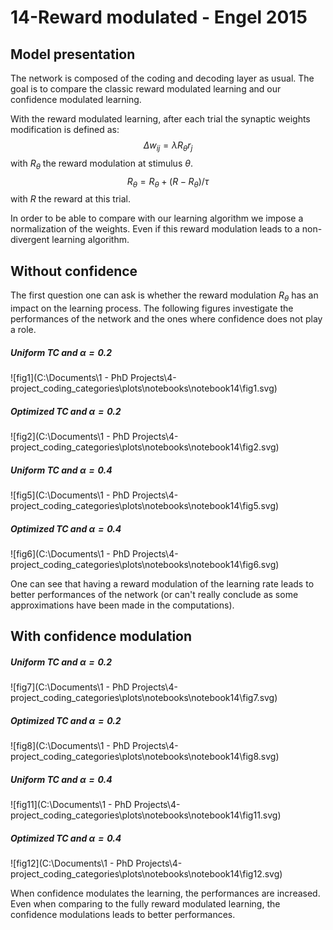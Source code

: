 # 14-Reward modulated - Engel 2015

## Model presentation

The network is composed of the coding and decoding layer as usual. The goal is to compare the classic reward modulated learning and our confidence modulated learning. 

With the reward modulated learning, after each trial the synaptic weights modification is defined as:
$$
\Delta w_{ij} = \lambda R_{\theta} r_j
$$
with $R_{\theta}$ the reward modulation at stimulus $\theta$.
$$
R_{\theta} = R_{\theta} + (R-R_{\theta})/\tau
$$
with $R$ the reward at this trial.

In order to be able to compare with our learning algorithm we impose a normalization of the weights. Even if this reward modulation leads to a non-divergent learning algorithm.

## Without confidence

The first question one can ask is whether the reward modulation $R_{\theta}$ has an impact on the learning process. The following figures investigate the performances of the network and the ones where confidence does not play a role.

##### Uniform TC and $\alpha  = 0.2$



![fig1](C:\Documents\1 - PhD Projects\4-project_coding_categories\plots\notebooks\notebook14\fig1.svg)

##### Optimized TC and $\alpha  = 0.2$

![fig2](C:\Documents\1 - PhD Projects\4-project_coding_categories\plots\notebooks\notebook14\fig2.svg)

##### Uniform TC and $\alpha  = 0.4$

![fig5](C:\Documents\1 - PhD Projects\4-project_coding_categories\plots\notebooks\notebook14\fig5.svg)

##### Optimized TC and $\alpha  = 0.4$



![fig6](C:\Documents\1 - PhD Projects\4-project_coding_categories\plots\notebooks\notebook14\fig6.svg)

One can see that having a reward modulation of the learning rate leads to better performances of the network (or can't really conclude as some approximations have been made in the computations).





## With confidence modulation

##### Uniform TC and $\alpha  = 0.2$

![fig7](C:\Documents\1 - PhD Projects\4-project_coding_categories\plots\notebooks\notebook14\fig7.svg)

##### Optimized TC and $\alpha  = 0.2$



![fig8](C:\Documents\1 - PhD Projects\4-project_coding_categories\plots\notebooks\notebook14\fig8.svg)

##### Uniform TC and $\alpha  = 0.4$

![fig11](C:\Documents\1 - PhD Projects\4-project_coding_categories\plots\notebooks\notebook14\fig11.svg)

##### Optimized TC and $\alpha  = 0.4$

![fig12](C:\Documents\1 - PhD Projects\4-project_coding_categories\plots\notebooks\notebook14\fig12.svg)

When confidence modulates the learning, the performances are increased. Even when comparing to the fully reward modulated learning, the confidence modulations leads to better performances.